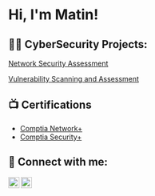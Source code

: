 <h1>Hi, I'm Matin! 

<h2>👨‍💻 CyberSecurity Projects:</h2>
<a href="https://github.com/matin-h1/Network-Security-Assessment">Network Security Assessment</a>

<a href="https://github.com/matin-h1/Vulnerability-scanning-and-assessment-">Vulnerability Scanning and Assessment</a>

<h2>📺 Certifications </h2>

- [Comptia Network+](https://www.youtube.com/watch?v=4ILZNs0D1P8)
- [Comptia Security+](https://www.youtube.com/watch?v=g0Unnl8DlWk)


 <h2> 🤳 Connect with me:</h2>

[<img align="left" alt="matin-hassan-234507202 | LinkedIn" width="22px" src="https://cdn.jsdelivr.net/npm/simple-icons@v3/icons/linkedin.svg" />][linkedin]
[<img align="left" alt="matinhassan | Instagram" width="22px" src="https://cdn.jsdelivr.net/npm/simple-icons@v3/icons/instagram.svg" />][instagram]

[instagram]: https://www.instagram.com/matinhassan/
[linkedin]: https://uk.linkedin.com/in/matin-hassan-234507202


